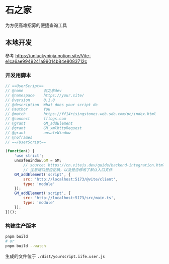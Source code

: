# 石之家
为方便高难招募的便捷查询工具

## 本地开发
参考 https://unluckyninja.notion.site/Vite-e1ca6ae9949241a99014b84e8083712c

### 开发用脚本
```js
// ==UserScript==
// @name         石之家dev
// @namespace    https://your.site/
// @version      0.1.0
// @description  What does your script do
// @author       You
// @match        https://ff14risingstones.web.sdo.com/pc/index.html
// @connect      fflogs.com
// @grant        GM_addElement
// @grant        GM_xmlhttpRequest
// @grant        unsafeWindow
// @noframes
// ==/UserScript==

(function() {
    'use strict';
    unsafeWindow.GM = GM;
		// source: https://cn.vitejs.dev/guide/backend-integration.html
		// 注意端口是否正确，以及是否修改了默认入口文件
    GM_addElement('script', {
        src: 'http://localhost:5173/@vite/client',
        type: 'module'
    });
    GM_addElement('script', {
        src: 'http://localhost:5173/src/main.ts',
        type: 'module'
    });
})();
```

### 构建生产版本

```bash
pnpm build 
# or
pnpm build --watch
```
生成的文件位于 `./dist/yourscript.iife.user.js`